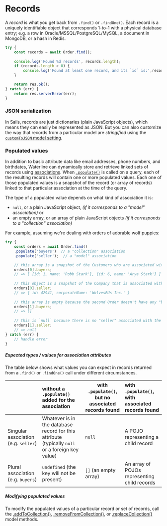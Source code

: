 # Records

A _record_ is what you get back from `.find()` or `.findOne()`.  Each record is a uniquely identifiable object that corresponds 1-to-1 with a physical database entry; e.g. a row in Oracle/MSSQL/PostgreSQL/MySQL, a document in MongoDB, or a hash in Redis.

```js
try {
	const records = await Order.find();
	
	console.log('Found %d records', records.length);
  	if (records.length > 0) {
    	console.log('Found at least one record, and its `id` is:',records[0].id);
  	}

  	return res.ok();
} catch (err) {
	return res.serverError(err);
}
```




### JSON serialization

In Sails, records are just dictionaries (plain JavaScript objects), which means they can easily be represented as JSON. But you can also customize the way that records from a particular model are _stringified_ using the [`customToJSON` model setting](http://sailsjs.com/documentation/concepts/models-and-orm/model-settings#?customtojson).


### Populated values

In addition to basic attribute data like email addresses, phone numbers, and birthdates, Waterline can dynamically store and retrieve linked sets of records using [associations](http://sailsjs.com/documentation/concepts/models-and-orm/associations).  When [`.populate()`](http://sailsjs.com/documentation/reference/waterline-orm/queries/populate) is called on a query, each of the resulting records will contain one or more populated values.  Each one of those populated values is a snapshot of the record (or array of records) linked to that particular association at the time of the query.

The type of a populated value depends on what kind of association it is:

+ `null`, or a plain JavaScript object,  _(if it corresponds to a "model" association)_ or
+ an empty array, or an array of plain JavaScript objects _(if it corresponds to a "collection" association)_



For example, assuming we're dealing with orders of adorable wolf puppies:

```js
try {
	const orders = await Order.find()
	.populate('buyers')  // a "collection" association
	.populate('seller');  // a "model" association

	// this array is a snapshot of the Customers who are associated with the first Order as "buyers"
	orders[0].buyers;
	// => [ {id: 1, name: 'Robb Stark'}, {id: 6, name: 'Arya Stark'} ]
	
	// this object is a snapshot of the Company that is associated with the first Order as the "seller"
	orders[0].seller;
	// => { id: 42941, corporateName: 'WolvesRUs Inc.' }
	
	// this array is empty because the second Order doesn't have any "buyers"
	orders[1].buyers;
	// => []
	
	// this is `null` because there is no "seller" associated with the second Order
	orders[1].seller;
	// => null
} catch (err) {
	// handle error
}

```

##### Expected types / values for association attributes

The table below shows what values you can expect in records returned from a `.find()` or `.findOne()` call under different circumstances.  

| &nbsp; |  without a `.populate()` added for the association | with `.populate()`, but no associated records found | with `.populate()`, with associated records found
|:--- |:--- | --- |:--- |
| Singular association (e.g. `seller`) | Whatever is in the database record for this attribute (typically `null` or a foreign key value) | `null` | A POJO representing a child record |
| Plural association (e.g. `buyers`) |  `undefined` (the key will not be present) | `[]` (an empty array) | An array of POJOs representing child records


##### Modifying populated values

To modify the populated values of a particular record or set of records, call the [.addToCollection()](http://sailsjs.com/documentation/reference/waterline-orm/models/add-to-collection), [.removeFromCollection()](http://sailsjs.com/documentation/reference/waterline-orm/models/remove-from-collection), or [.replaceCollection()](http://sailsjs.com/documentation/reference/waterline-orm/models/replace-collection) model methods.



<docmeta name="displayName" value="Records">
